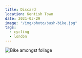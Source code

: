 ```yaml
---
title: Discard
location: Kentish Town
date: 2021-03-29
image: "/img/photo/bush-bike.jpg"
tags:
  - cycling
  - london
---
```


![Bike amongst foliage](/img/photo/bush-bike.jpg)
